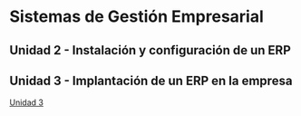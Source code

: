 # Sistemas de Gestión Empresarial

## Unidad 2 - Instalación y configuración de un ERP




## Unidad 3 - Implantación de un ERP en la empresa
[Unidad 3](./ut03/index.md)
